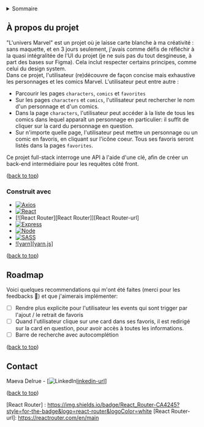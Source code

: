 <!-- Improved compatibility of back to top link: See: https://github.com/othneildrew/Best-README-Template/pull/73 -->

<a id="readme-top"></a>

<!--
*** Thanks for checking out the Best-README-Template. If you have a suggestion
*** that would make this better, please fork the repo and create a pull request
*** or simply open an issue with the tag "enhancement".
*** Don't forget to give the project a star!
*** Thanks again! Now go create something AMAZING! :D
-->

<!-- PROJECT SHIELDS -->

<!-- PROJECT LOGO -->
<br />

<!-- TABLE OF CONTENTS -->
<details>
  <summary>Sommaire</summary>
  <ol>
    <li>
      <a href="#about-the-project">À propos du projet</a>
      <ul>
        <li><a href="#built-with">Construit avec</a></li>
      </ul>
    </li>
    <!-- <li>
      <a href="#getting-started">Getting Started</a>
      <ul>
        <li><a href="#prerequisites">Prerequisites</a></li> -->
        <!-- <li><a href="#installation">Installation</a></li> -->
      <!-- </ul>
    </li> -->
    <!-- <li><a href="#usage">Usage</a></li> -->
    <li><a href="#roadmap">Roadmap</a></li>
  </ol>
</details>

<!-- ABOUT THE PROJECT -->

## À propos du projet

"L'univers Marvel" est un projet où je laisse carte blanche à ma créativité : sans maquette, et en 3 jours seulement, j'avais comme défis de réfléchir à la quasi intégralitée de l'UI du projet (je ne suis pas du tout desgineuse, à part des bases sur Figma).
Cela inclut respecter certains principes, comme celui du design system.
</br>
Dans ce projet, l'utilisateur (re)découvre de façon concise mais exhaustive les personnages et les comics Marvel.
L'utilisateur peut entre autre :

- Parcourir les pages `characters`, `comics` et `favorites`
- Sur les pages `characters` et `comics`, l'utilisateur peut rechercher le nom d'un personnage et d'un comics.
- Dans la page `characters`, l'utilisateur peut accéder à la liste de tous les comics dans lequel apparaît un personnage en particulier: il suffit de cliquer sur la card du personnage en question.
- Sur n'importe quelle page, l'utilisateur peut mettre un personnage ou un comic en favoris, en cliquant sur l'icône coeur. Tous ses favoris seront listés dans la pages `favorites`.

Ce projet full-stack interroge une API à l'aide d'une clé, afin de créer un back-end intermédiaire pour les requêtes côté front.

<p text-align="right">(<a href="#readme-top">back to top</a>)</p>

### Construit avec

- [![Axios][Axios]][Axios-url]
- [![React][React.js]][React-url]
- [![React Router][React Router]][React Router-url]
- [![Express][Express]][Express-url]
- [![Node][Node.js]][Node-url]
- [![SASS][SASS]][SASS-url]
- [![yarn][yarn.js]][yarn-url]

<p text-align="right">(<a href="#readme-top">back to top</a>)</p>

<!-- ROADMAP -->

## Roadmap

Voici quelques recommendations qui m'ont été faites (merci pour les feedbacks 🙏) et que j'aimerais implémenter:

- [ ] Rendre plus explicite pour l'utilisateur les events qui sont trigger par l'ajout / le retrait de favoris
- [ ] Quand l'utilisateur clique sur une card dans ses favoris, il est redirigé sur la card en question, pour avoir accès à toutes les informations.
- [ ] Barre de recherche avec autocomplétion

<p text-align="right">(<a href="#readme-top">back to top</a>)</p>

<!-- CONTACT -->

## Contact

Maeva Delrue - [![LinkedIn][linkedin-shield][linkedin-url]]

<p text-align="right">(<a href="#readme-top">back to top</a>)</p>

<!-- MARKDOWN LINKS & IMAGES -->
<!-- https://www.markdownguide.org/basic-syntax/#reference-style-links -->

[contributors-shield]: https://img.shields.io/github/contributors/github_username/repo_name.svg?style=for-the-badge
[contributors-url]: https://github.com/github_username/repo_name/graphs/contributors
[forks-shield]: https://img.shields.io/github/forks/github_username/repo_name.svg?style=for-the-badge
[forks-url]: https://github.com/github_username/repo_name/network/members
[stars-shield]: https://img.shields.io/github/stars/github_username/repo_name.svg?style=for-the-badge
[stars-url]: https://github.com/github_username/repo_name/stargazers
[issues-shield]: https://img.shields.io/github/issues/github_username/repo_name.svg?style=for-the-badge
[issues-url]: https://github.com/github_username/repo_name/issues
[license-shield]: https://img.shields.io/github/license/github_username/repo_name.svg?style=for-the-badge
[license-url]: https://github.com/github_username/repo_name/blob/master/LICENSE.txt
[linkedin-shield]: https://img.shields.io/badge/-LinkedIn-black.svg?style=for-the-badge&logo=linkedin&colorB=555
[linkedin-url]: linkedin.com/in/maeva-d/
[product-screenshot]: images/screenshot.png

<!-- AXIOS -->

[Axios]: https://img.shields.io/badge/axios-671ddf?&style=for-the-badge&logo=axios&logoColor=white
[Axios-url]: https://axios-http.com/fr/docs/intro

<!-- REACT -->

[React.js]: https://img.shields.io/badge/React-20232A?style=for-the-badge&logo=react&logoColor=61DAFB
[React-url]: https://reactjs.org/

[React Router] : https://img.shields.io/badge/React_Router-CA4245?style=for-the-badge&logo=react-router&logoColor=white
[React Router-url]: https://reactrouter.com/en/main

<!-- EXPRESS -->

[Express]: https://img.shields.io/badge/Express%20js-000000?style=for-the-badge&logo=express&logoColor=white
[Express-url]: https://expressjs.com/fr/

<!-- NODE -->

[Node.js]: https://img.shields.io/badge/Node%20js-339933?style=for-the-badge&logo=nodedotjs&logoColor=white
[node-url]: https://nodejs.org/en

<!-- SCSS -->

[SASS]: https://img.shields.io/badge/Sass-CC6699?style=for-the-badge&logo=sass&logoColor=white
[SASS-url]: https://sass-lang.com/documentation/

<!-- YARN -->

[yarn]: https://img.shields.io/badge/Yarn-2C8EBB?style=for-the-badge&logo=yarn&logoColor=white
[yarn-url]: https://yarnpkg.com/

<!-- [Bootstrap.com]: https://img.shields.io/badge/Bootstrap-563D7C?style=for-the-badge&logo=bootstrap&logoColor=white
[Bootstrap-url]: https://getbootstrap.com
[JQuery.com]: https://img.shields.io/badge/jQuery-0769AD?style=for-the-badge&logo=jquery&logoColor=white
[JQuery-url]: https://jquery.com -->
